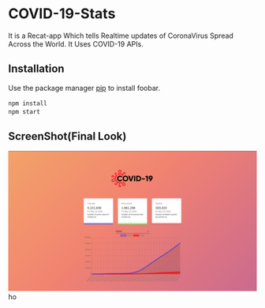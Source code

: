 # COVID-19-Stats

It is a Recat-app Which tells Realtime updates of CoronaVirus Spread Across the World.
It Uses COVID-19 APIs.

## Installation

Use the package manager [pip](https://pip.pypa.io/en/stable/) to install foobar.

```bash
npm install
npm start
```

## ScreenShot(Final Look)

![](Screenshot%20from%202020-05-22%2016-16-38.png)ho

